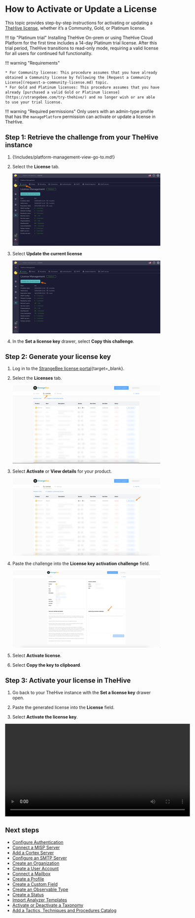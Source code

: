 # How to Activate or Update a License

This topic provides step-by-step instructions for activating or updating a [TheHive license](about-licenses.md), whether it’s a Community, Gold, or Platinum license.

!!! tip "Platinum trial"
    <!-- md:version 5.3 --> Installing TheHive On-prem or using TheHive Cloud Platform for the first time includes a 14-day Platinum trial license. After this trial period, TheHive transitions to read-only mode, requiring a valid license for all users for continued full functionality.

!!! warning "Requirements"

    * For Community license: This procedure assumes that you have already obtained a Community license by following the [Request a Community License](request-a-community-license.md) topic.
    * For Gold and Platinum licenses: This procedure assumes that you have already [purchased a valid Gold or Platinum license](https://strangebee.com/try-thehive/) and no longer wish or are able to use your trial license.

!!! warning "Required permissions"
    Only users with an admin-type profile that has the `managePlatform` permission can activate or update a license in TheHive.

## Step 1: Retrieve the challenge from your TheHive instance

1. {!includes/platform-management-view-go-to.md!}

2. Select the **License** tab.

    ![License tab](../../images/installation/license-tab.png)

3. Select **Update the current license**

    ![Update current license](../../images/installation/update-current-license.png)

4. In the **Set a license key** drawer, select **Copy this challenge**.

## Step 2: Generate your license key

1. Log in to the [StrangeBee license portal](https://portal.apps.strangebee.com/login){target=_blank}.

2. Select the **Licenses** tab.

    ![Licenses tab](../../images/installation/licenses-tab.png)

3. Select **Activate** or **View details** for your product.

    ![Activate or View details](../../images/installation/activate-view-details-license.png)

4. Paste the challenge into the **License key activation challenge** field.

    ![Paste challenge](../../images/installation/paste-challenge.png)

5. Select **Activate license**.

6. Select **Copy the key to clipboard**.

## Step 3: Activate your license in TheHive

1. Go back to your TheHive instance with the **Set a license key** drawer open.

2. Paste the generated license into the **License** field.

3. Select **Activate the license key**.

<video width="600" controls>
  <source id=mp4 src="/thehive/images/administration-guides/activate-license.mp4" type="video/mp4">
</video>

<h2>Next steps</h2>

* [Configure Authentication](../../administration/authentication/configure-authentication.md)
* [Connect a MISP Server](../../administration/misp-integration/connect-a-misp-server.md)
* [Add a Cortex Server](../../administration/cortex/add-a-cortex-server.md)
* [Configure an SMTP Server](../../administration/smtp/configure-smtp-server.md)
* [Create an Organization](../../administration/organizations/create-an-organization.md)
* [Create a User Account](../../user-guides/organization/configure-organization/manage-user-accounts/create-a-user-account.md)
* [Connect a Mailbox](../../administration/email-intake-connector/connect-a-mailbox.md)
* [Create a Profile](../../administration/profiles/create-a-profile.md)
* [Create a Custom Field](../../administration/custom-fields/create-a-custom-field.md)
* [Create an Observable Type](../../administration/observable-types/create-an-observable-type.md)
* [Create a Status](../../administration/status/create-a-status.md)
* [Import Analyzer Templates](../../administration/analyzer-templates/import-analyzer-templates.md)
* [Activate or Deactivate a Taxonomy](../../administration/taxonomies/activate-deactivate-a-taxonomy.md)
* [Add a Tactics, Techniques and Procedures Catalog](../../administration/ttps/add-a-catalog.md)